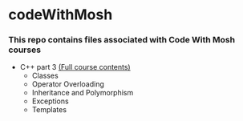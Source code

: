 # codeWithMosh

### This repo contains files associated with Code With Mosh courses


 -  C++ part 3 [(Full course contents)](https://codewithmosh.com/p/ultimate-c-plus-plus-part3)
	  - Classes
	  - Operator Overloading
	  - Inheritance and Polymorphism
	  - Exceptions
	  - Templates
